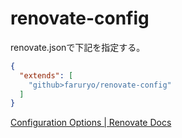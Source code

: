 # renovate-config

renovate.jsonで下記を指定する。

```json
{
  "extends": [
    "github>faruryo/renovate-config"
  ]
}
```

[Configuration Options | Renovate Docs](https://docs.renovatebot.com/configuration-options/#addlabels)
